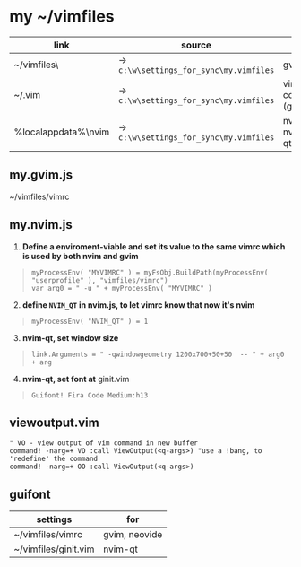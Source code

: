 # my ~/vimfiles

link| source|for
--- | --- | ---
~/vimfiles\ |-> `c:\w\settings_for_sync\my.vimfiles` | gvim
~/.vim |-> `c:\w\settings_for_sync\my.vimfiles` | vim-console (git)
%localappdata%\nvim  |-> `c:\w\settings_for_sync\my.vimfiles` | nvim, nvim-qt


## my.gvim.js
~/vimfiles/vimrc


## my.nvim.js
1. __Define a enviroment-viable and set its value to the same vimrc which is used by both nvim and gvim__<br>
>`myProcessEnv( "MYVIMRC" ) = myFsObj.BuildPath(myProcessEnv( "userprofile" ), "vimfiles/vimrc")`  
>`var arg0 = " -u " + myProcessEnv( "MYVIMRC" )`

2. __define `NVIM_QT` in nvim.js, to let vimrc know that now it's nvim__
>`myProcessEnv( "NVIM_QT" ) = 1`

3. __nvim-qt, set window size__<br>
>`link.Arguments = " -qwindowgeometry 1200x700+50+50  -- " + arg0 + arg`

4. __nvim-qt, set font at__ ginit.vim
>`Guifont! Fira Code Medium:h13`

## viewoutput.vim
```
" VO - view output of vim command in new buffer
command! -narg=+ VO :call ViewOutput(<q-args>) "use a !bang, to 'redefine' the command
command! -narg=+ OO :call ViewOutput(<q-args>)
```

## guifont

  settings |for
---| ---
~/vimfiles/vimrc | gvim, neovide
~/vimfiles/ginit.vim | nvim-qt
